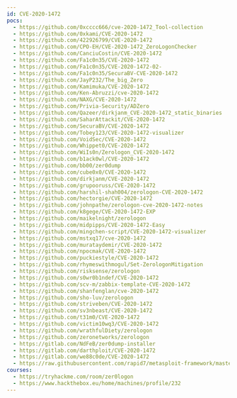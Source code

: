 ```yaml
---
id: CVE-2020-1472
pocs:
  - https://github.com/0xcccc666/cve-2020-1472_Tool-collection
  - https://github.com/0xkami/CVE-2020-1472
  - https://github.com/422926799/CVE-2020-1472
  - https://github.com/CPO-EH/CVE-2020-1472_ZeroLogonChecker
  - https://github.com/CanciuCostin/CVE-2020-1472
  - https://github.com/Fa1c0n35/CVE-2020-1472
  - https://github.com/Fa1c0n35/CVE-2020-1472-02-
  - https://github.com/Fa1c0n35/SecuraBV-CVE-2020-1472
  - https://github.com/JayP232/The_big_Zero
  - https://github.com/Kamimuka/CVE-2020-1472
  - https://github.com/Ken-Abruzzi/cve-2020-1472
  - https://github.com/NAXG/CVE-2020-1472
  - https://github.com/Privia-Security/ADZero
  - https://github.com/Qazeer/dirkjanm_CVE-2020-1472_static_binaries
  - https://github.com/SaharAttackit/CVE-2020-1472
  - https://github.com/SecuraBV/CVE-2020-1472
  - https://github.com/Tobey123/CVE-2020-1472-visualizer
  - https://github.com/VoidSec/CVE-2020-1472
  - https://github.com/Whippet0/CVE-2020-1472
  - https://github.com/WiIs0n/Zerologon_CVE-2020-1472
  - https://github.com/b1ack0wl/CVE-2020-1472
  - https://github.com/bb00/zer0dump
  - https://github.com/cube0x0/CVE-2020-1472
  - https://github.com/dirkjanm/CVE-2020-1472
  - https://github.com/grupooruss/CVE-2020-1472
  - https://github.com/harshil-shah004/zerologon-CVE-2020-1472
  - https://github.com/hectorgie/CVE-2020-1472
  - https://github.com/johnpathe/zerologon-cve-2020-1472-notes
  - https://github.com/k8gege/CVE-2020-1472-EXP
  - https://github.com/maikelnight/zerologon
  - https://github.com/midpipps/CVE-2020-1472-Easy
  - https://github.com/mingchen-script/CVE-2020-1472-visualizer
  - https://github.com/mstxq17/cve-2020-1472
  - https://github.com/murataydemir/CVE-2020-1472
  - https://github.com/npocmak/CVE-2020-1472
  - https://github.com/puckiestyle/CVE-2020-1472
  - https://github.com/rhymeswithmogul/Set-ZerologonMitigation
  - https://github.com/risksense/zerologon
  - https://github.com/s0wr0b1ndef/CVE-2020-1472
  - https://github.com/scv-m/zabbix-template-CVE-2020-1472
  - https://github.com/shanfenglan/cve-2020-1472
  - https://github.com/sho-luv/zerologon
  - https://github.com/striveben/CVE-2020-1472
  - https://github.com/sv3nbeast/CVE-2020-1472
  - https://github.com/t31m0/CVE-2020-1472
  - https://github.com/victim10wq3/CVE-2020-1472
  - https://github.com/wrathfulDiety/zerologon
  - https://github.com/zeronetworks/zerologon
  - https://gitlab.com/NdFeB/zer0dump-installer
  - https://gitlab.com/darthploit/CVE-2020-1472
  - https://gitlab.com/we88c0de/CVE-2020-1472
  - https://raw.githubusercontent.com/rapid7/metasploit-framework/master/modules/auxiliary/admin/dcerpc/cve_2020_1472_zerologon.rb
courses:
  - https://tryhackme.com/room/zer0logon
  - https://www.hackthebox.eu/home/machines/profile/232
---
```

